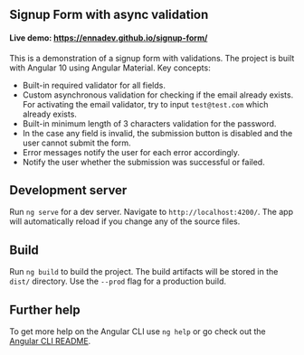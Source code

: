 ## Signup Form with async validation

#### Live demo: https://ennadev.github.io/signup-form/

This is a demonstration of a signup form with validations. The project is built with Angular 10 using Angular Material. 
Key concepts:
- Built-in required validator for all fields.
- Custom asynchronous validation for checking if the email already exists. For activating the email validator, try to input `test@test.com` which already exists.
- Built-in minimum length of 3 characters validation for the password.
- In the case any field is invalid, the submission button is disabled and the user cannot submit the form.
- Error messages notify the user for each error accordingly.
- Notify the user whether the submission was successful or failed.

## Development server

Run `ng serve` for a dev server. Navigate to `http://localhost:4200/`. The app will automatically reload if you change any of the source files.

## Build

Run `ng build` to build the project. The build artifacts will be stored in the `dist/` directory. Use the `--prod` flag for a production build.

## Further help

To get more help on the Angular CLI use `ng help` or go check out the [Angular CLI README](https://github.com/angular/angular-cli/blob/master/README.md).
